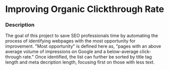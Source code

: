 # Improving Organic Clickthrough Rate

### Description

The goal of this project to save SEO professionals time by automating the process of identifying webpages with the most opportunity for improvement. "Most opportunity" is defined here as, "pages with an above average volume of impressions on Google and a below-average click-through rate." Once identified, the list can further be sorted by title tag length and meta decription length, focusing first on those with less text. 


